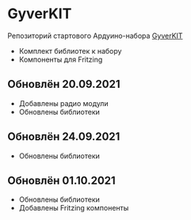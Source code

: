 # GyverKIT
Репозиторий стартового Ардуино-набора [GyverKIT](https://kit.alexgyver.ru/)
- Комплект библиотек к набору
- Компоненты для Fritzing

## Обновлён 20.09.2021
- Добавлены радио модули
- Обновлены библиотеки

## Обновлён 24.09.2021
- Обновлены библиотеки

## Обновлён 01.10.2021
- Обновлены библиотеки
- Добавлены Fritzing компоненты